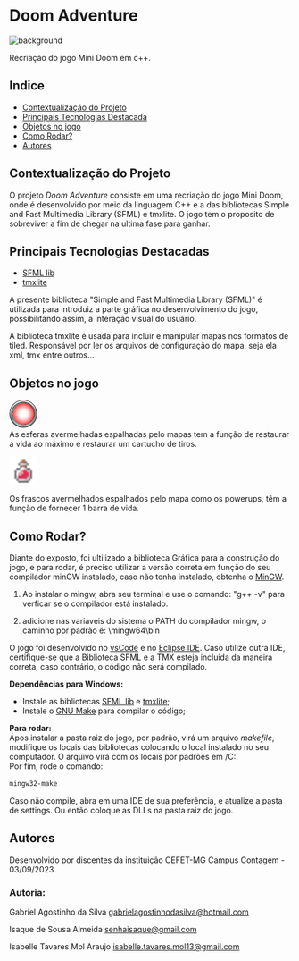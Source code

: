 # Doom Adventure 

![background](./readme_assets/background.jpg)

Recriação do jogo Mini Doom em c++.

## Indice 
- <a href="https://github.com/icehopeless/Doom-Adventure/blob/main/README.md#contextualização-do-projeto-">Contextualização do Projeto</a>
- <a href="https://github.com/icehopeless/Doom-Adventure/blob/main/README.md#principais-tecnologias-destacadas-">Principais Tecnologias Destacada</a>
- <a href="https://github.com/icehopeless/Doom-Adventure/blob/main/README.md#demonstração">Objetos no jogo</a>
- <a href="https://github.com/icehopeless/Doom-Adventure/blob/main/README.md#como-rodar-">Como Rodar?</a>
- <a href="https://github.com/icehopeless/Doom-Adventure/blob/main/README.md#autores">Autores</a>

## Contextualização do Projeto 
O projeto <i>Doom Adventure</i> consiste em uma recriação do jogo Mini Doom, onde é desenvolvido por meio da linguagem C++ e a das bibliotecas Simple and Fast Multimedia Library (SFML) e tmxlite. O jogo tem o proposito de sobreviver a fim de chegar na ultima fase para ganhar.



## Principais Tecnologias Destacadas 
-  [SFML lib](https://www.sfml-dev.org/index.php) 
-  [tmxlite](https://github.com/fallahn/tmxlite) 


A presente biblioteca "Simple and Fast Multimedia Library (SFML)" é utilizada para introduiz a parte gráfica no desenvolvimento do jogo, possibilitando assim, a interação visual do usuário.

A biblioteca tmxlite é usada para incluir e manipular mapas nos formatos de tiled. Responsável por ler os arquivos de configuração do mapa, seja ela xml, tmx entre outros...

## Objetos no jogo
<img src = "./assets/PowerUps/frame%201.png" width = 50 alt = powerups/> <br>
As esferas avermelhadas espalhadas pelo mapas tem a função de restaurar a vida ao máximo e restaurar um cartucho de tiros.

<img src = "./assets/PowerUps/Portion.png" width = 50 alt = powerups/> <br>

Os frascos avermelhados espalhados pelo mapa como os powerups, têm a função de fornecer 1 barra de vida.

## Como Rodar? 
Diante do exposto, foi ultilizado a biblioteca Gráfica para a construção do jogo, e para rodar, é preciso utilizar a versão correta em função do seu compilador minGW instalado, caso não tenha instalado, obtenha o <a href="https://sourceforge.net/projects/mingw-w64/files/Toolchains%20targetting%20Win32/Personal%20Builds/mingw-builds/7.3.0/">MinGW</a>.

1. Ao instalar o mingw, abra seu terminal e use o comando: "g++ -v" para verficar se o compilador está instalado.

2. adicione nas variaveis do sistema o PATH do compilador mingw, o caminho por padrão é: \mingw64\bin

 O jogo foi desenvolvido no <a href="https://code.visualstudio.com/">vsCode</a> e no <a href="https://www.eclipse.org/">Eclipse IDE</a>. Caso utilize outra IDE, certifique-se que a Biblioteca SFML e a TMX esteja incluida da maneira correta, caso contrário, o código não será compilado.

 <b>Dependências para Windows: </b> <br>
 - Instale as bibliotecas [SFML lib](https://www.sfml-dev.org/index.php) e
 [tmxlite](https://github.com/fallahn/tmxlite);<br>
 - Instale o  <a href="https://www.gnu.org/software/make/">GNU Make</a> para compilar o código;


<b>Para rodar: </b><br>
Ápos instalar a pasta raiz do jogo, por padrão, virá um arquivo <i>makefile</i>, modifique os locais das bibliotecas colocando o local instalado no seu computador. O arquivo virá com os locais por padrões em /C:. <br>
Por fim, rode o comando: 

```bash
mingw32-make
```
Caso não compile, abra em uma IDE de sua preferência, e atualize a pasta de settings. Ou então coloque as DLLs na pasta raiz do jogo.


## Autores
Desenvolvido por discentes da instituição CEFET-MG Campus Contagem - 03/09/2023

### Autoria: 

Gabriel Agostinho da Silva
gabrielagostinhodasilva@hotmail.com


Isaque de Sousa Almeida
senhaisaque@gmail.com


Isabelle Tavares Mol Araujo
isabelle.tavares.mol13@gmail.com
